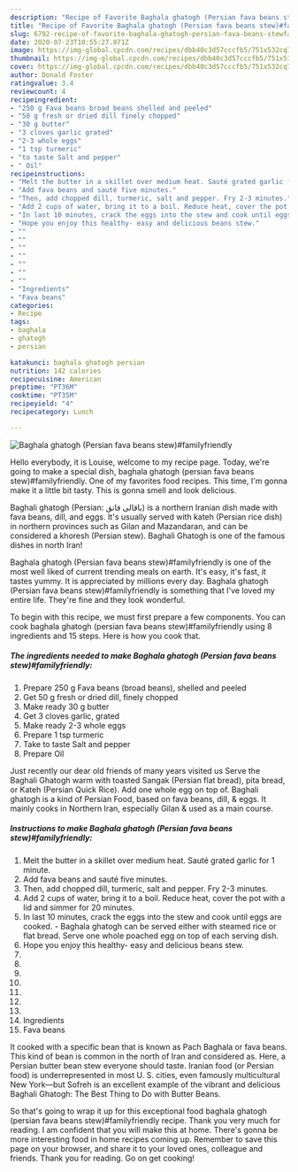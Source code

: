 ```yaml
---
description: "Recipe of Favorite Baghala ghatogh (Persian fava beans stew)#familyfriendly"
title: "Recipe of Favorite Baghala ghatogh (Persian fava beans stew)#familyfriendly"
slug: 6792-recipe-of-favorite-baghala-ghatogh-persian-fava-beans-stewfamilyfriendly
date: 2020-07-23T10:55:27.871Z
image: https://img-global.cpcdn.com/recipes/dbb40c3d57cccfb5/751x532cq70/baghala-ghatogh-persian-fava-beans-stewfamilyfriendly-recipe-main-photo.jpg
thumbnail: https://img-global.cpcdn.com/recipes/dbb40c3d57cccfb5/751x532cq70/baghala-ghatogh-persian-fava-beans-stewfamilyfriendly-recipe-main-photo.jpg
cover: https://img-global.cpcdn.com/recipes/dbb40c3d57cccfb5/751x532cq70/baghala-ghatogh-persian-fava-beans-stewfamilyfriendly-recipe-main-photo.jpg
author: Donald Foster
ratingvalue: 3.4
reviewcount: 4
recipeingredient:
- "250 g Fava beans broad beans shelled and peeled"
- "50 g fresh or dried dill finely chopped"
- "30 g butter"
- "3 cloves garlic grated"
- "2-3 whole eggs"
- "1 tsp turmeric"
- "to taste Salt and pepper"
- " Oil"
recipeinstructions:
- "Melt the butter in a skillet over medium heat. Sauté grated garlic for 1 minute."
- "Add fava beans and sauté five minutes."
- "Then, add chopped dill, turmeric, salt and pepper. Fry 2-3 minutes."
- "Add 2 cups of water, bring it to a boil. Reduce heat, cover the pot with a lid and simmer for 20 minutes."
- "In last 10 minutes, crack the eggs into the stew and cook until eggs are cooked. Baghala ghatogh can be served either with steamed rice or flat bread. Serve one whole poached egg on top of each serving dish."
- "Hope you enjoy this healthy- easy and delicious beans stew."
- ""
- ""
- ""
- ""
- ""
- ""
- ""
- "Ingredients"
- "Fava beans"
categories:
- Recipe
tags:
- baghala
- ghatogh
- persian

katakunci: baghala ghatogh persian 
nutrition: 142 calories
recipecuisine: American
preptime: "PT36M"
cooktime: "PT35M"
recipeyield: "4"
recipecategory: Lunch

---
```



![Baghala ghatogh (Persian fava beans stew)#familyfriendly](https://img-global.cpcdn.com/recipes/dbb40c3d57cccfb5/751x532cq70/baghala-ghatogh-persian-fava-beans-stewfamilyfriendly-recipe-main-photo.jpg)

Hello everybody, it is Louise, welcome to my recipe page. Today, we're going to make a special dish, baghala ghatogh (persian fava beans stew)#familyfriendly. One of my favorites food recipes. This time, I'm gonna make it a little bit tasty. This is gonna smell and look delicious.

Baghali ghatogh (Persian: باقالی قاتق) is a northern Iranian dish made with fava beans, dill, and eggs. It&#39;s usually served with kateh (Persian rice dish) in northern provinces such as Gilan and Mazandaran, and can be considered a khoresh (Persian stew). Baghali Ghatogh is one of the famous dishes in north Iran!

Baghala ghatogh (Persian fava beans stew)#familyfriendly is one of the most well liked of current trending meals on earth. It's easy, it's fast, it tastes yummy. It is appreciated by millions every day. Baghala ghatogh (Persian fava beans stew)#familyfriendly is something that I've loved my entire life. They're fine and they look wonderful.


To begin with this recipe, we must first prepare a few components. You can cook baghala ghatogh (persian fava beans stew)#familyfriendly using 8 ingredients and 15 steps. Here is how you cook that.

<!--inarticleads1-->

##### The ingredients needed to make Baghala ghatogh (Persian fava beans stew)#familyfriendly:

1. Prepare 250 g Fava beans (broad beans), shelled and peeled
1. Get 50 g fresh or dried dill, finely chopped
1. Make ready 30 g butter
1. Get 3 cloves garlic, grated
1. Make ready 2-3 whole eggs
1. Prepare 1 tsp turmeric
1. Take to taste Salt and pepper
1. Prepare  Oil


Just recently our dear old friends of many years visited us Serve the Baghali Ghatogh warm with toasted Sangak (Persian flat bread), pita bread, or Kateh (Persian Quick Rice). Add one whole egg on top of. Baghali ghatogh is a kind of Persian Food, based on fava beans, dill, &amp; eggs. It mainly cooks in Northern Iran, especially Gilan &amp; used as a main course. 

<!--inarticleads2-->

##### Instructions to make Baghala ghatogh (Persian fava beans stew)#familyfriendly:

1. Melt the butter in a skillet over medium heat. Sauté grated garlic for 1 minute.
1. Add fava beans and sauté five minutes.
1. Then, add chopped dill, turmeric, salt and pepper. Fry 2-3 minutes.
1. Add 2 cups of water, bring it to a boil. Reduce heat, cover the pot with a lid and simmer for 20 minutes.
1. In last 10 minutes, crack the eggs into the stew and cook until eggs are cooked. - Baghala ghatogh can be served either with steamed rice or flat bread. Serve one whole poached egg on top of each serving dish.
1. Hope you enjoy this healthy- easy and delicious beans stew.
1. 
1. 
1. 
1. 
1. 
1. 
1. 
1. Ingredients
1. Fava beans


It cooked with a specific bean that is known as Pach Baghala or fava beans. This kind of bean is common in the north of Iran and considered as. Here, a Persian butter bean stew everyone should taste. Iranian food (or Persian food) is underrepresented in most U. S. cities, even famously multicultural New York—but Sofreh is an excellent example of the vibrant and delicious Baghali Ghatogh: The Best Thing to Do with Butter Beans. 

So that's going to wrap it up for this exceptional food baghala ghatogh (persian fava beans stew)#familyfriendly recipe. Thank you very much for reading. I am confident that you will make this at home. There's gonna be more interesting food in home recipes coming up. Remember to save this page on your browser, and share it to your loved ones, colleague and friends. Thank you for reading. Go on get cooking!
